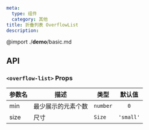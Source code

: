 ```yaml
meta:
  type: 组件
  category: 其他
title: 折叠列表 OverflowList
description:
```

@import ./__demo__/basic.md

## API


### `<overflow-list>` Props

|参数名|描述|类型|默认值|
|---|---|---|:---:|
|min|最少展示的元素个数|`number`|`0`|
|size|尺寸|`Size`|`'small'`|



